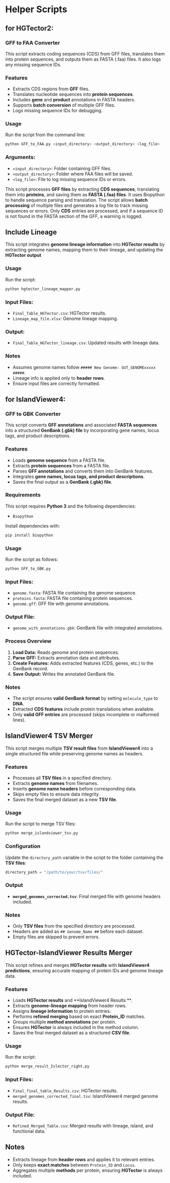 # Helper Scripts

## for HGTector2:

### GFF to FAA Converter
This script extracts coding sequences (CDS) from GFF files, translates them into protein sequences, and outputs them as FASTA (.faa) files. It also logs any missing sequence IDs.

### Features
- Extracts CDS regions from **GFF** files.
- Translates nucleotide sequences into **protein sequences**.
- Includes **gene** and **product** annotations in FASTA headers.
- Supports **batch conversion** of multiple GFF files.
- Logs missing sequence IDs for debugging.

### Usage
Run the script from the command line:
```bash
python GFF_to_FAA.py <input_directory> <output_directory> <log_file>
```
### Arguments:
- `<input_directory>`: Folder containing GFF files.
- `<output_directory>`: Folder where FAA files will be saved.
- `<log_file>`: File to log missing sequence IDs or errors.

This script processes **GFF files** by extracting **CDS sequences**, translating them into **proteins**, and saving them as **FASTA (.faa) files**. It uses Biopython to handle sequence parsing and translation. The script allows **batch processing** of multiple files and generates a log file to track missing sequences or errors. Only **CDS** entries are processed, and if a sequence ID is not found in the FASTA section of the GFF, a warning is logged.


## Include Lineage
This script integrates **genome lineage information** into **HGTector results** by extracting genome names, mapping them to their lineage, and updating the **HGTector output**

### Usage
Run the script:

```python
python hgtector_lineage_mapper.py
```

### Input Files:
- `Final_Table_HGTector.csv`: HGTector results.
- `Lineage_map_file.xlsx`: Genome lineage mapping.

### Output:
- `Final_Table_HGTector_lineage.csv`: Updated results with lineage data.

### Notes
- Assumes genome names follow `##### New Genome: GUT_GENOMExxxxx #####`.
- Lineage info is applied only to **header rows**.
- Ensure input files are correctly formatted.

## for IslandViewer4:

### GFF to GBK Converter
This script converts **GFF annotations** and associated **FASTA sequences** into a structured **GenBank (.gbk) file** by incorporating gene names, locus tags, and product descriptions.

### Features
- Loads **genome sequence** from a FASTA file.
- Extracts **protein sequences** from a FASTA file.
- Parses **GFF annotations** and converts them into GenBank features.
- Integrates **gene names, locus tags, and product descriptions**.
- Saves the final output as a **GenBank (.gbk) file**.

### Requirements
This script requires **Python 3** and the following dependencies:
- `Biopython`

Install dependencies with:
```bash
pip install biopython
```

### Usage
Run the script as follows:

```python
python GFF_to_GBK.py
```

### Input Files:
- `genome.fasta`: FASTA file containing the genome sequence.
- `proteins.fasta`: FASTA file containing protein sequences.
- `genome.gff`: GFF file with genome annotations.

### Output File:
- `genome_with_annotations.gbk`: GenBank file with integrated annotations.

### Process Overview
1. **Load Data:** Reads genome and protein sequences.
2. **Parse GFF:** Extracts annotation data and attributes.
3. **Create Features:** Adds extracted features (CDS, genes, etc.) to the GenBank record.
4. **Save Output:** Writes the annotated GenBank file.

### Notes
- The script ensures **valid GenBank format** by setting `molecule_type` to **DNA**.
- Extracted **CDS features** include protein translations when available.
- Only **valid GFF entries** are processed (skips incomplete or malformed lines).

  
## IslandViewer4 TSV Merger
This script merges multiple **TSV result files** from **IslandViewer4** into a single structured file while preserving genome names as headers.

### Features
- Processes all **TSV files** in a specified directory.
- Extracts **genome names** from filenames.
- Inserts **genome name headers** before corresponding data.
- Skips empty files to ensure data integrity.
- Saves the final merged dataset as a new **TSV file**.

### Usage
Run the script to merge TSV files:

```python
python merge_islandviewer_tsv.py
```

### Configuration
Update the `directory_path` variable in the script to the folder containing the **TSV files**:
```python
directory_path = "/path/to/your/tsv/files/"
```

### Output
- **`merged_genomes_corrected.tsv`**: Final merged file with genome headers included.

### Notes
- Only **TSV files** from the specified directory are processed.
- Headers are added as `## Genome_Name ##` before each dataset.
- Empty files are skipped to prevent errors.

## HGTector-IslandViewer Results Merger

This script refines and merges **HGTector results** with **IslandViewer4 predictions**, ensuring accurate mapping of protein IDs and genome lineage data.

### Features
- Loads **HGTector results** and **IslandViewer4 Results **.
- Extracts **genome-lineage mapping** from header rows.
- Assigns **lineage information** to protein entries.
- Performs **refined merging** based on exact **Protein_ID** matches.
- Groups multiple **method annotations** per protein.
- Ensures **HGTector** is always included in the method column.
- Saves the final merged dataset as a structured **CSV file**.

### Usage
Run the script:

```python
python merge_result_Islector_right.py
```

### Input Files:
- `Final_final_table_Results.csv`: HGTector results.
- `merged_genomes_corrected_final.tsv`: IslandViewer4 merged genome results.

### Output File:
- `Refined_Merged_Table.csv`: Merged results with lineage, island, and functional data.

## Notes
- Extracts lineage from **header rows** and applies it to relevant entries.
- Only keeps **exact matches** between `Protein_ID` and `Locus`.
- Aggregates multiple **methods** per protein, ensuring **HGTector** is always included.



















  

